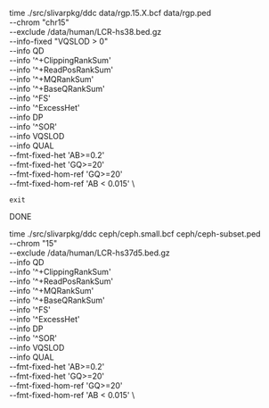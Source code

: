 time ./src/slivarpkg/ddc data/rgp.15.X.bcf data/rgp.ped \
    --chrom "chr15" \
    --exclude /data/human/LCR-hs38.bed.gz \
    --info-fixed "VQSLOD > 0" \
    --info QD \
    --info '^+ClippingRankSum' \
    --info '^+ReadPosRankSum' \
    --info '^+MQRankSum' \
    --info '^+BaseQRankSum' \
    --info '^FS' \
    --info '^ExcessHet' \
    --info DP \
    --info '^SOR' \
    --info VQSLOD \
    --info QUAL \
    --fmt-fixed-het 'AB>=0.2' \
    --fmt-fixed-het 'GQ>=20' \
    --fmt-fixed-hom-ref 'GQ>=20' \
    --fmt-fixed-hom-ref 'AB < 0.015' \

    exit
DONE

time ./src/slivarpkg/ddc ceph/ceph.small.bcf ceph/ceph-subset.ped \
    --chrom "15" \
    --exclude /data/human/LCR-hs37d5.bed.gz \
    --info QD \
    --info '^+ClippingRankSum' \
    --info '^+ReadPosRankSum' \
    --info '^+MQRankSum' \
    --info '^+BaseQRankSum' \
    --info '^FS' \
    --info '^ExcessHet' \
    --info DP \
    --info '^SOR' \
    --info VQSLOD \
    --info QUAL \
    --fmt-fixed-het 'AB>=0.2' \
    --fmt-fixed-het 'GQ>=20' \
    --fmt-fixed-hom-ref 'GQ>=20' \
    --fmt-fixed-hom-ref 'AB < 0.015' \

